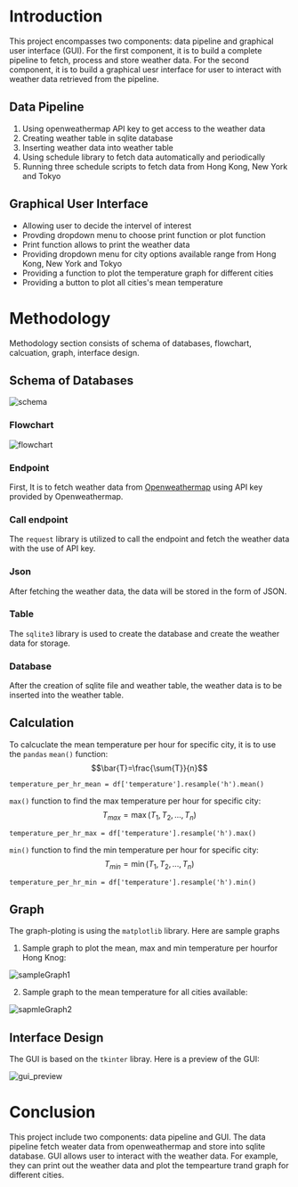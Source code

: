# Introduction
This project encompasses two components: data pipeline and graphical user interface (GUI). For the first component, it is to build a complete pipeline to fetch, process and store weather data. For the second component, it is to build a graphical uesr interface for user to interact with weather data retrieved from the pipeline.

## Data Pipeline
1. Using openweathermap API key to get access to the weather data
3. Creating weather table in sqlite database
4. Inserting weather data into weather table
5. Using schedule library to fetch data automatically and periodically
6. Running three schedule scripts to fetch data from Hong Kong, New York and Tokyo

## Graphical User Interface
* Allowing user to decide the intervel of interest
* Provding dropdown menu to choose print function or plot function
* Print function allows to print the weather data
* Providing dropdown menu for city options available range from Hong Kong, New York and Tokyo
* Providing a function to plot the temperature graph for different cities
* Providing a button to plot all cities's mean temperature 

# Methodology
Methodology section consists of schema of databases, flowchart, calcuation, graph, interface design.

## Schema of Databases
![schema](./img/weather_schema.png)

### Flowchart
![flowchart](./img/weather_project_flowchart.png)

### Endpoint 
First, It is to fetch weather data from [Openweathermap](https://openweathermap.org/) using API key provided by Openweathermap.

### Call endpoint
The `request` library is utilized to call the endpoint and fetch the weather data with the use of API key.

### Json
After fetching the weather data, the data will be stored in the form of JSON.

### Table
The `sqlite3` library is used to create the database and create the weather data for storage.

### Database
After the creation of sqlite file and weather table, the weather data is to be inserted into the weather table.

## Calculation
To calcuclate the mean temperature per hour for specific city, it is to use the `pandas` `mean()` function:
$$\bar{T}=\frac{\sum{T}}{n}$$

```
temperature_per_hr_mean = df['temperature'].resample('h').mean()
```

`max()` function to find the max temperature per hour for specific city:
$$T_{max} = \max(T_1, T_2, ..., T_n)$$

```
temperature_per_hr_max = df['temperature'].resample('h').max()
```

`min()` function to find the min temperature per hour for specific city:
$$T_{min} = \min(T_1, T_2, ..., T_n)$$

```
temperature_per_hr_min = df['temperature'].resample('h').min()
```

## Graph
The graph-ploting is using the `matplotlib` library. Here are sample graphs

1. Sample graph to plot the mean, max and min temperature per hourfor Hong Knog:

![sampleGraph1](./img/Figure_1.png)

2. Sample graph to the mean temperature for all cities available: 

![sapmleGraph2](./img/Figure_2.png)

## Interface Design
The GUI is based on the `tkinter` libray. Here is a preview of the GUI:

![gui_preview](./img/weather_data_analysis_GUI.png)



# Conclusion
This project include two components: data pipeline and GUI. The data pipeline fetch weater data from openweathermap and store into sqlite database. GUI allows user to interact with the weather data. For example, they can print out the weather data and plot the tempearture trand graph for different cities.

